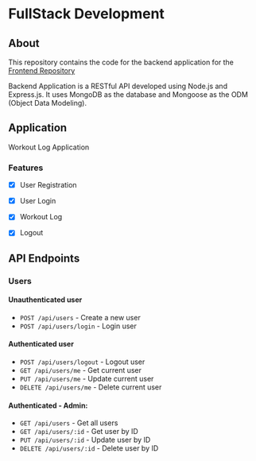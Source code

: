 # FullStack Development 

## About

This repository contains the code for the backend application for the [Frontend Repository]()

Backend Application is a RESTful API developed using Node.js and Express.js. It uses MongoDB as the database and Mongoose as the ODM (Object Data Modeling).

## Application

Workout Log Application

### Features

- [x] User Registration
- [x] User Login

- [x] Workout Log

- [x] Logout

## API Endpoints

### Users

#### Unauthenticated user

- `POST /api/users` - Create a new user
- `POST /api/users/login` - Login user

#### Authenticated user

- `POST /api/users/logout` - Logout user
- `GET /api/users/me` - Get current user
- `PUT /api/users/me` - Update current user
- `DELETE /api/users/me` - Delete current user

#### Authenticated - Admin:

- `GET /api/users` - Get all users
- `GET /api/users/:id` - Get user by ID
- `PUT /api/users/:id` - Update user by ID
- `DELETE /api/users/:id` - Delete user by ID
